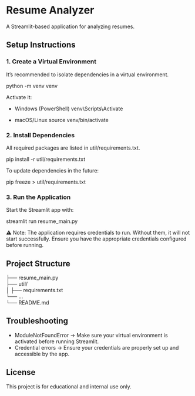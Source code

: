 # Resume Analyzer

A Streamlit-based application for analyzing resumes.

## Setup Instructions

### 1. Create a Virtual Environment
It’s recommended to isolate dependencies in a virtual environment.

python -m venv venv

Activate it:

- Windows (PowerShell)
  venv\Scripts\Activate

- macOS/Linux
  source venv/bin/activate

### 2. Install Dependencies
All required packages are listed in util/requirements.txt.

pip install -r util/requirements.txt

To update dependencies in the future:

pip freeze > util/requirements.txt

### 3. Run the Application
Start the Streamlit app with:

streamlit run resume_main.py

⚠️ Note: The application requires credentials to run. Without them, it will not start successfully. Ensure you have the appropriate credentials configured before running.

## Project Structure

├── resume_main.py<br>
├── util/<br>
│   ├── requirements.txt<br>
    └── ...<br>
└── README.md<br>

## Troubleshooting

- ModuleNotFoundError → Make sure your virtual environment is activated before running Streamlit.
- Credential errors → Ensure your credentials are properly set up and accessible by the app.

## License
This project is for educational and internal use only.
